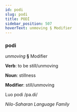 ```yaml
---
id: podi
slug: podi
title: PODİ
sidebar_position: 507
hoverText: unmoving § Modifier
---
```


### podi

*unmoving* **§** Modifier

**Verb**: to be still/unmoving

**Noun**: stillness

**Modifier**: still/unmoving

Luo podi /pa.di/

*Nilo-Saharan Language Family*